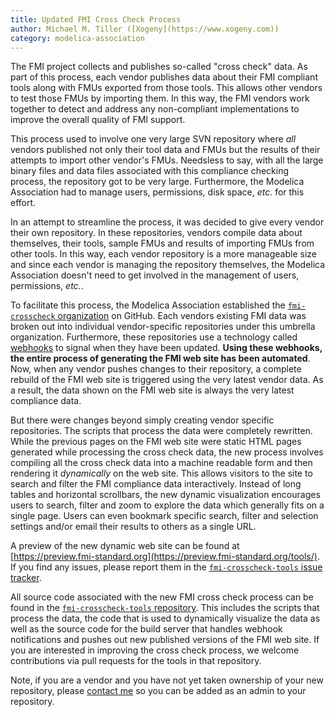 ```yaml
---
title: Updated FMI Cross Check Process 
author: Michael M. Tiller ([Xogeny](https://www.xogeny.com))
category: modelica-association
---
```


The FMI project collects and publishes so-called "cross check" data.  As part of this process, each vendor
publishes data about their FMI compliant tools along with FMUs exported from those tools.  This allows other
vendors to test those FMUs by importing them.  In this way, the FMI vendors work together to detect and
address any non-compliant implementations to improve the overall quality of FMI support.

This process used to involve one very large SVN repository where *all* vendors published not only their
tool data and FMUs but the results of their attempts to import other vendor's FMUs.  Needsless to say, with all
the large binary files and data files associated with this compliance checking process, the repository
got to be very large.  Furthermore, the Modelica Association had to manage users, permissions, disk
space, *etc.* for this effort.

In an attempt to streamline the process, it was decided to give every vendor their own repository.  In
these repositories, vendors compile data about themselves, their tools, sample FMUs and results of 
importing FMUs from other tools.  In this way, each vendor repository is a more manageable size and since
each vendor is managing the repository themselves, the Modelica Association doesn't need to get involved
in the management of users, permissions, *etc.*.

To facilitate this process, the Modelica Association established the [`fmi-crosscheck` organization](https://github.com/fmi-crosscheck)
on GitHub.  Each vendors existing FMI data was broken out into
individual vendor-specific repositories under this umbrella organization.  Furthermore, these repositories
use a technology called [webhooks](https://developer.github.com/webhooks/) to signal when they have
been updated.  **Using these webhooks, the entire process of generating the FMI web site has been automated**.
Now, when any vendor pushes changes to their repository, a complete rebuild of the FMI web site is
triggered using the very latest vendor data.  As a result, the data shown on the FMI web site is always
the very latest compliance data.

But there were changes beyond simply creating vendor specific repositories.  The scripts that process
the data were completely rewritten.  While the previous pages on the FMI web site were static
HTML pages generated while processing the cross check data, the new process involves compiling all
the cross check data into a machine readable form and then rendering it *dynamically* on the web site.
This allows visitors to the site to search and filter the FMI compliance data interactively.  Instead of
long tables and horizontal scrollbars, the new dynamic visualization encourages users to search,
filter and zoom to explore the data which generally fits on a single page.  Users can even bookmark
specific search, filter and selection settings and/or email their results to others as a single URL.

A preview of
the new dynamic web site can be found at [https://preview.fmi-standard.org](https://preview.fmi-standard.org/tools/).
If you find any issues, please report them in the [`fmi-crosscheck-tools` issue tracker](https://github.com/modelica/fmi-crosscheck-tools/issues).

All source code associated with the new FMI cross check process can be found in the [`fmi-crosscheck-tools` repository](https://github.com/modelica/fmi-crosscheck-tools).  This includes the scripts that process the data,
the code that is used to dynamically visualize the data as well as the source code for the build server that
handles webhook notifications and pushes out new published versions of the FMI web site.  If you are interested
in improving the cross check process, we welcome contributions via pull requests for the tools in that repository.

Note, if you are a vendor and you have not yet taken ownership of your new repository, please [contact me](mailto:michael.tiller@gmail.com) so you can be added as an admin to your repository.  
